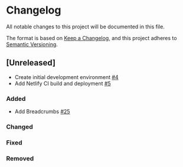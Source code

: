 # Changelog

All notable changes to this project will be documented in this file.

The format is based on [Keep a Changelog](https://keepachangelog.com/en/1.0.0/),
and this project adheres to [Semantic Versioning](https://semver.org/spec/v2.0.0.html).

## [Unreleased]

- Create initial development environment [#4](https://github.com/azavea/fb-gender-survey-dashboard/pull/4)
- Add Netlify CI build and deployment [#5](https://github.com/azavea/fb-gender-survey-dashboard/pull/5)

### Added

- Add Breadcrumbs [#25](https://github.com/azavea/fb-gender-survey-dashboard/pull/25)

### Changed

### Fixed

### Removed
